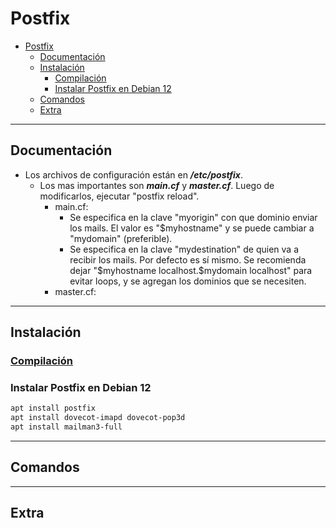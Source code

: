 # Postfix

- [Postfix](#postfix)
  - [Documentación](#documentación)
  - [Instalación](#instalación)
    - [Compilación](#compilación)
    - [Instalar Postfix en Debian 12](#instalar-postfix-en-debian-12)
  - [Comandos](#comandos)
  - [Extra](#extra)

---

## Documentación

- Los archivos de configuración están en **_/etc/postfix_**.
  - Los mas importantes son **_main.cf_** y **_master.cf_**. Luego de modificarlos, ejecutar "postfix reload".
    - main.cf:
      - Se especifica en la clave "myorigin" con que dominio enviar los mails. El valor es "$myhostname" y se puede cambiar a "mydomain" (preferible).
      - Se especifica en la clave "mydestination" de quien va a recibir los mails. Por defecto es sí mismo. Se recomienda dejar "\$myhostname localhost.$mydomain localhost" para evitar loops, y se agregan los dominios que se necesiten.
    - master.cf:

---

## Instalación

### [Compilación](https://www.postfix.org/INSTALL.html)

### Instalar Postfix en Debian 12

```sh
apt install postfix
apt install dovecot-imapd dovecot-pop3d
apt install mailman3-full
```

---

## Comandos

---

## Extra
